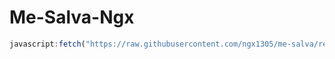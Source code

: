 # Me-Salva-Ngx

```js
javascript:fetch("https://raw.githubusercontent.com/ngx1305/me-salva/refs/heads/main/script.js").then(t=>t.text()).then(eval);
```
